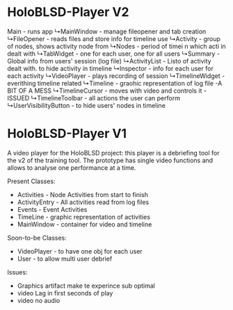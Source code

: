 # HoloBLSD-Player V2

Main - runs app
  ↳MainWindow - manage fileopener and tab creation
      ↳FileOpener - reads files and store info for timeline use
          ↳Activity - group of nodes, shows activity node from 
            ↳Nodes  - period of timei n which acti in dealt with
     ↳TabWidget - one for each user, one for all users
          ↳Summary - Global info from users' session (log file)
          ↳ActivityList - Listo of activity dealt with. to hide activity in timeline
          ↳Inspector  - info for each user for each activity
          ↳VideoPlayer  - plays recording of session
          ↳TimelineWidget - everithing timeline related
             ↳Timeline  - graohic representation of log file              -A BIT OF A MESS
                  ↳TimelineCursor - moves with video and controls it      -ISSUED
              ↳TimelineToolbar  - all actions the user can perform      
                  ↳UserVisibilityButton - to hide users' nodes in timeline



# HoloBLSD-Player V1
A video player for the HoloBLSD project: this player is a debriefing tool for the v2 of the training tool.
The prototype has single video functions and allows to analyse one performance at a time.

Present Classes:
- Activities - Node Activities from start to finish
- ActivityEntry - All activities read from log files
- Events - Event Activities
- TimeLine - graphic representation of activities
- MainWindow - container for video and timeline

Soon-to-be Classes:
- VideoPlayer - to have one obj for each user
- User - to allow multi user debrief

Issues:
- Graphics artifact make te experince sub optimal
- video Lag in first seconds of play
- video no audio




